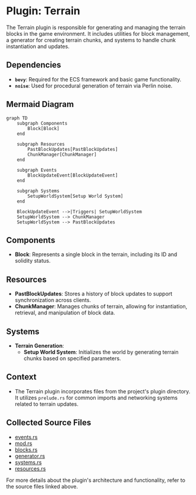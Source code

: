 # Plugin: Terrain

The Terrain plugin is responsible for generating and managing the terrain blocks in the game environment. It includes utilities for block management, a generator for creating terrain chunks, and systems to handle chunk instantiation and updates.

## Dependencies
- **`bevy`**: Required for the ECS framework and basic game functionality.
- **`noise`**: Used for procedural generation of terrain via Perlin noise.

## Mermaid Diagram
```mermaid
graph TD
    subgraph Components
        Block[Block]
    end

    subgraph Resources
        PastBlockUpdates[PastBlockUpdates]
        ChunkManager[ChunkManager]
    end

    subgraph Events
        BlockUpdateEvent[BlockUpdateEvent]
    end

    subgraph Systems
        SetupWorldSystem[Setup World System]
    end

    BlockUpdateEvent -->|Triggers| SetupWorldSystem
    SetupWorldSystem --> ChunkManager
    SetupWorldSystem --> PastBlockUpdates
```

## Components
- **Block**: Represents a single block in the terrain, including its ID and solidity status.

## Resources
- **PastBlockUpdates**: Stores a history of block updates to support synchronization across clients.
- **ChunkManager**: Manages chunks of terrain, allowing for instantiation, retrieval, and manipulation of block data.

## Systems
- **Terrain Generation**:
  - **Setup World System**: Initializes the world by generating terrain chunks based on specified parameters.

## Context
- The Terrain plugin incorporates files from the project's plugin directory. It utilizes `prelude.rs` for common imports and networking systems related to terrain updates.

## Collected Source Files
- [events.rs](https://github.com/CuddlyBunion341/hello-bevy/blob/main/src/server/terrain/events.rs)
- [mod.rs](https://github.com/CuddlyBunion341/hello-bevy/blob/main/src/server/terrain/mod.rs)
- [blocks.rs](https://github.com/CuddlyBunion341/hello-bevy/blob/main/src/server/terrain/util/blocks.rs)
- [generator.rs](https://github.com/CuddlyBunion341/hello-bevy/blob/main/src/server/terrain/util/generator.rs)
- [systems.rs](https://github.com/CuddlyBunion341/hello-bevy/blob/main/src/server/terrain/systems.rs)
- [resources.rs](https://github.com/CuddlyBunion341/hello-bevy/blob/main/src/server/terrain/resources.rs)

For more details about the plugin's architecture and functionality, refer to the source files linked above.
